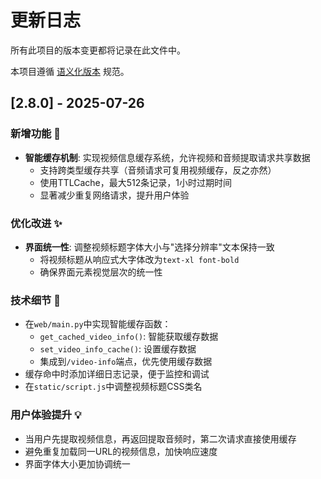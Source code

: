 # 更新日志

所有此项目的版本变更都将记录在此文件中。

本项目遵循 [语义化版本](https://semver.org/lang/zh-CN/) 规范。

## [2.8.0] - 2025-07-26

### 新增功能 🚀
- **智能缓存机制**: 实现视频信息缓存系统，允许视频和音频提取请求共享数据
  - 支持跨类型缓存共享（音频请求可复用视频缓存，反之亦然）
  - 使用TTLCache，最大512条记录，1小时过期时间
  - 显著减少重复网络请求，提升用户体验

### 优化改进 ✨
- **界面统一性**: 调整视频标题字体大小与"选择分辨率"文本保持一致
  - 将视频标题从响应式大字体改为`text-xl font-bold`
  - 确保界面元素视觉层次的统一性

### 技术细节 🔧
- 在`web/main.py`中实现智能缓存函数：
  - `get_cached_video_info()`: 智能获取缓存数据
  - `set_video_info_cache()`: 设置缓存数据
  - 集成到`/video-info`端点，优先使用缓存数据
- 缓存命中时添加详细日志记录，便于监控和调试
- 在`static/script.js`中调整视频标题CSS类名

### 用户体验提升 💡
- 当用户先提取视频信息，再返回提取音频时，第二次请求直接使用缓存
- 避免重复加载同一URL的视频信息，加快响应速度
- 界面字体大小更加协调统一

